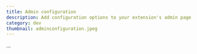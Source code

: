```yaml
---
title: Admin configuration
description: Add configuration options to your extension's admin page
category: dev
thumbnail: adminconfiguration.jpeg
---
```


...
